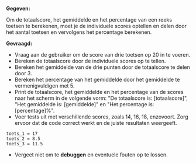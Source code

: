 **Gegeven:**

Om de totaalscore, het gemiddelde en het percentage van een reeks toetsen te berekenen, moet je de individuele scores optellen en delen door het aantal toetsen en vervolgens het percentage berekenen.

**Gevraagd:**

* Vraag aan de gebruiker om de score van drie toetsen op 20 in te voeren.
* Bereken de totaalscore door de individuele scores op te tellen.
* Bereken het gemiddelde van de drie punten door de totaalscore te delen door 3.
* Bereken het percentage van het gemiddelde door het gemiddelde te vermenigvuldigen met 5.
* Print de totaalscore, het gemiddelde en het percentage van de scores naar het scherm in de volgende vorm: "De totaalscore is: [totaalscore]", "Het gemiddelde is: [gemiddelde]" en "Het percentage is: [percentage]%".
* Voer tests uit met verschillende scores, zoals 14, 16, 18, enzovoort. Zorg ervoor dat de code correct werkt en de juiste resultaten weergeeft.
```
toets_1 = 17
toets_2 = 8.5
toets_3 = 11.5 

```
* Vergeet niet om te **debuggen** en eventuele fouten op te lossen.
